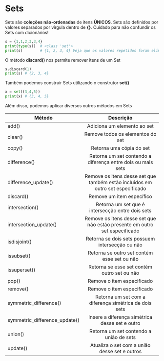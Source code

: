 # Sets

Sets são **coleções não-ordenadas** de itens **ÚNICOS**. Sets são definidos por valores separados por vírgula dentro de **{}**. Cuidado para não confundir os Sets com dicionários!

```python
s = {1,1,2,3,3,4}
print(type(s))  # <class 'set'>
print(s)        # {1, 2, 3, 4} Veja que os valores repetidos foram eliminados
```

O método **discard()** nos permite remover itens de um Set

```python
s.discard(1)
print(s) # {2, 3, 4}
```

Também podemos construir Sets utilizando o construtor **set()**

```python
x = set((3,4,5))
print(x) # {3, 4, 5}
```

Além disso, podemos aplicar diversos outros métodos em Sets

| Método                        | Descrição                                                                      |
|-------------------------------|:--------------------------------------------------------------------------------:|
| add()                         | Adiciona um elemento ao set                                                    |
| clear()                       | Remove todos os elementos do set                                               |
| copy()                        | Retorna uma cópia do set                                                       |
| difference()                  | Retorna um set contendo a diferença entre dois ou mais sets                    |
| difference_update()           | Remove os itens desse set que também estão incluídos em outro set especificado |
| discard()                     | Remove um item específico                                                      |
| intersection()                | Retorna um set que é intersecção entre dois sets                               |
| intersection_update()         | Remove os itens desse set que não estão presente em outro set especificado     |
| isdisjoint()                  | Retorna se dois sets possuem intersecção ou não                                |
| issubset()                    | Retorna se outro set contém esse set ou não                                    |
| issuperset()                  | Retorna se esse set contém outro set ou não                                    |
| pop()                         | Remove o item especificado                                                     |
| remove()                      | Remove o item especificado                                                     |
| symmetric_difference()        | Retorna um set com a diferença simétrica de dois sets                          |
| symmetric_difference_update() | Insere a diferença simétrica desse set e outro                                 |
| union()                       | Retorna um set contendo a união de sets                                        |
| update()                      | Atualiza o set com a união desse set e outros                                  |




























